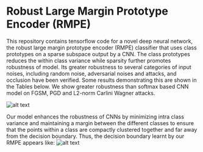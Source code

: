 # Robust Large Margin Prototype Encoder (RMPE)

This repository contains tensorflow code for a novel deep neural network, the robust large margin prototype encoder (RMPE) classifier that uses class prototypes on a sparse subspace output by a CNN. The class prototypes reduces the within class variance while sparsity further promotes robustness of model. Its greater robustness to several categories of input noises, including random noise, adversarial noises and attacks, and occlusion have been verified. Some results demonstrating this are shown in the Tables below. We show greater robustness than softmax based CNN model on FGSM, PGD and L2-norm Carlini Wagner attacks.

![alt text](https://i.imgur.com/1Q2wPsh.png)

Our model enhances the robustness of CNNs by minimizing intra class variance and maintaining a margin between the different classes to ensure that the points within a class are compactly clustered together and far away from the decision boundary. Thus, the decision boundary learnt by our RMPE appears like:
![alt text](https://imgur.com/IaWXHG6)


